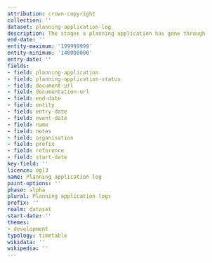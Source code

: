 ```yaml
---
attribution: crown-copyright
collection: ''
dataset: planning-application-log
description: The stages a planning application has gone through
end-date: ''
entity-maximum: '199999999'
entity-minimum: '140000000'
entry-date: ''
fields:
- field: planning-application
- field: planning-application-status
- field: document-url
- field: documentation-url
- field: end-date
- field: entity
- field: entry-date
- field: event-date
- field: name
- field: notes
- field: organisation
- field: prefix
- field: reference
- field: start-date
key-field: ''
licence: ogl3
name: Planning application log
paint-options: ''
phase: alpha
plural: Planning application logs
prefix: ''
realm: dataset
start-date: ''
themes:
- development
typology: timetable
wikidata: ''
wikipedia: ''
---
```

